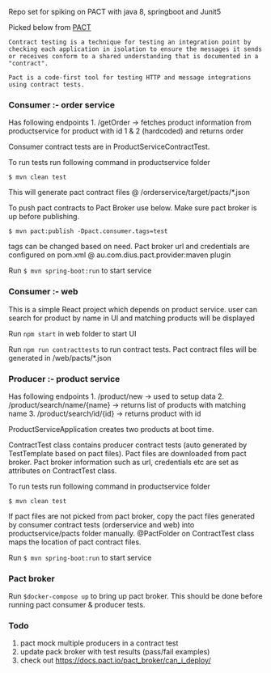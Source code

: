 Repo set for spiking on PACT with java 8, springboot and Junit5

Picked below from [PACT](https://docs.pact.io/)

    Contract testing is a technique for testing an integration point by checking each application in isolation to ensure the messages it sends or receives conform to a shared understanding that is documented in a "contract".

    Pact is a code-first tool for testing HTTP and message integrations using contract tests.


### Consumer :- order service

Has following endpoints
    1. /getOrder -> fetches product information from productservice for product with id 1 & 2 (hardcoded) and returns order

Consumer contract tests are in ProductServiceContractTest.

To run tests run following command in productservice folder

    $ mvn clean test 

This will generate pact contract files @ <project root>/orderservice/target/pacts/*.json

To push pact contracts to Pact Broker use below. Make sure pact broker is up before publishing.

    $ mvn pact:publish -Dpact.consumer.tags=test

tags can be changed based on need. Pact broker url and credentials are configured on pom.xml @ au.com.dius.pact.provider:maven plugin

Run `$ mvn spring-boot:run` to start service


### Consumer :- web

This is a simple React project which depends on product service. user can search for product by name in UI and matching products will be displayed

Run `npm start` in web folder to start UI

Run `npm run contracttests` to run contract tests. Pact contract files will be generated in <project root>/web/pacts/*.json


### Producer :- product service

Has following endpoints
    1. /product/new -> used to setup data
    2. /product/search/name/{name} -> returns list of products with matching name
    3. /product/search/id/{id} -> returns product with id

ProductServiceApplication creates two products at boot time.

ContractTest class contains producer contract tests (auto generated by TestTemplate based on pact files). Pact files are downloaded from pact broker. Pact broker information such as url, credentials etc are set as attributes on ContractTest class.

To run tests run following command in productservice folder

    $ mvn clean test

If pact files are not picked from pact broker, copy the pact files generated by consumer contract tests (orderservice and web) into productservice/pacts folder manually. @PactFolder on ContractTest class maps the location of pact contract files.


Run `$ mvn spring-boot:run` to start service    


### Pact broker

Run `$docker-compose up` to bring up pact broker. This should be done before running pact consumer & producer tests.
    
    
### Todo
1. pact mock multiple producers in a contract test
2. update pack broker with test results (pass/fail examples)
3. check out https://docs.pact.io/pact_broker/can_i_deploy/
